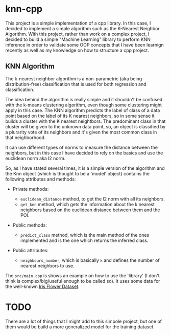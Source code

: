 # knn-cpp

This project is a simple implementation of a cpp library. In this case, I decided to implement a simple algorithm such as the K-Nearest Neighbor Algorithm. With this project, rather than work on a complex project, I decided to build a simple "Machine Learning" library to perform KNN inference in order to validate some OOP concepts that I have been learnign recently as well as my knowledge on how to structure a cpp project. 

## KNN Algorithm
The k-nearest neighbor algorithm is a non-parametric (aka being distribution-free) classification that is used for both regression and classification. 

The idea behind the algorithm is really simple and it shouldn't be confused with the k-means clustering algorithm, even though some clustering might apply in this case. The KNN algorithm predicts the label of class of a data point based on the label of its K nearest neighbors, so in some sense it builds a cluster with the K nearest neightbors. The predominant class in that cluster will be given to the unknown data point, so, an object is classified by a plurarity vote of its neighbors and it's given the most common class in that neighborhood. 

It can use different types of norms to measure the distance between the neighbors, but in this case I have decided to rely on the basics and use the euclidean norm aka l2 norm. 

So, as I have stated several times, it is a simple version of the algorithm and the Knn object (which is thought to be a 'model' object) contains the following attributes and methods:

- Private methods:
	- `euclidean_distance` method, to get the l2 norm with all its neighbors. 
	- `get_knn` method, which gets the information about the k nearest neighbors based on the euclidean distance between them and the POI.

- Public methods:
	- `predict_class` method, which is the main method of the ones implemented and is the one which returns the inferred class.

- Public attributes: 
	- `neighbours_number`, which is basically `k` and defines the number of nearest neighbors to use.

The `src/main.cpp` is shows an example on how to use the 'library' (I don't think is complex/big/useful enough to be called so). It uses some data for the well-known [Iris Flower Dataset](https://en.wikipedia.org/wiki/Iris_flower_data_set). 

# TODO
There are a lot of things that I might add to this simpole project, but one of them would be build a more generalized model for the training dataset. 
